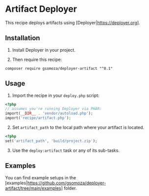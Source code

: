 # Artifact Deployer
This recipe deploys artifacts using [Deployer|https://deployer.org].

## Installation
1) Install Deployer in your project. 

2) Then require this recipe:
```shell
composer require gsomoza/deployer-artifact "^0.1"
```

## Usage
1) Import the recipe in your `deploy.php` script:
```php
<?php
// assumes you're running Deployer via PHAR: 
import(__DIR__ . 'vendor/autoload.php');
import('recipe/artifact.php');
```

2) Set `artifact_path` to the local path where your artifact is located.
```php
<?php
set('artifact_path', 'build/project.zip');
```

3) Use the `deploy:artifact` task or any of its sub-tasks.

## Examples
You can find example setups in the [examples|https://github.com/gsomoza/deployer-artifact/tree/main/examples] folder.
